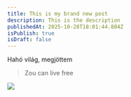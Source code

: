 ```yaml
---
title: This is my brand new post
description: This is the description
publishedAt: 2025-10-28T18:01:44.804Z
isPublish: true
isDraft: false
---
```

H﻿ahó világ, megjöttem



> Z﻿ou can live free

![](/images/img01176.jpg)